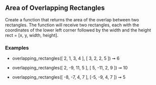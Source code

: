 ## Area of Overlapping Rectangles  

Create a function that returns the area of the overlap between two rectangles. The function will receive two rectangles, each with the coordinates of the lower left corner followed by the width and the height rect = [x, y, width, height].  

### Examples  

- overlapping_rectangles([ 2, 1, 3, 4 ], [ 3, 2, 2, 5 ]) ➞ 6  

- overlapping_rectangles([ 2, -9, 11, 5 ], [ 5, -11, 2, 9 ]) ➞ 10  

- overlapping_rectangles([ -8, -7, 4, 7 ],  [-5, -9, 4, 7 ]) ➞ 5